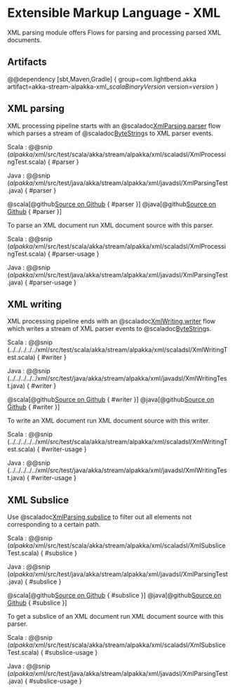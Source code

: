 # Extensible Markup Language - XML

XML parsing module offers Flows for parsing and processing parsed XML documents.

## Artifacts

@@dependency [sbt,Maven,Gradle] {
  group=com.lightbend.akka
  artifact=akka-stream-alpakka-xml_$scalaBinaryVersion$
  version=$version$
}

## XML parsing

XML processing pipeline starts with an @scaladoc[XmlParsing.parser](akka.stream.alpakka.xml.scaladsl.XmlParsing$) flow which parses a stream of @scaladoc[ByteString](akka.util.ByteString)s to XML parser events.

Scala
: @@snip ($alpakka$/xml/src/test/scala/akka/stream/alpakka/xml/scaladsl/XmlProcessingTest.scala) { #parser }

Java
: @@snip ($alpakka$/xml/src/test/java/akka/stream/alpakka/xml/javadsl/XmlParsingTest.java) { #parser }

@scala[@github[Source on Github](/xml/src/test/scala/akka/stream/alpakka/xml/scaladsl/XmlProcessingTest.scala) { #parser }]
@java[@github[Source on Github](/xml/src/test/java/akka/stream/alpakka/xml/javadsl/XmlParsingTest.java) { #parser }]


To parse an XML document run XML document source with this parser.

Scala
: @@snip ($alpakka$/xml/src/test/scala/akka/stream/alpakka/xml/scaladsl/XmlProcessingTest.scala) { #parser-usage }

Java
: @@snip ($alpakka$/xml/src/test/java/akka/stream/alpakka/xml/javadsl/XmlParsingTest.java) { #parser-usage }

## XML writing

XML processing pipeline ends with an @scaladoc[XmlWriting.writer](akka.stream.alpakka.xml.scaladsl.XmlWriting$) flow which writes a stream of XML parser events to @scaladoc[ByteString](akka.util.ByteString)s.

Scala
: @@snip (../../../../../xml/src/test/scala/akka/stream/alpakka/xml/scaladsl/XmlWritingTest.scala) { #writer }

Java
: @@snip (../../../../../xml/src/test/java/akka/stream/alpakka/xml/javadsl/XmlWritingTest.java) { #writer }

@scala[@github[Source on Github](/xml/src/test/scala/akka/stream/alpakka/xml/scaladsl/XmlWritingTest.scala) { #writer }]
@java[@github[Source on Github](/xml/src/test/java/akka/stream/alpakka/xml/javadsl/XmlWritingTest.java) { #writer }]


To write an XML document run XML document source with this writer.

Scala
: @@snip (../../../../../xml/src/test/scala/akka/stream/alpakka/xml/scaladsl/XmlWritingTest.scala) { #writer-usage }

Java
: @@snip (../../../../../xml/src/test/java/akka/stream/alpakka/xml/javadsl/XmlWritingTest.java) { #writer-usage }

## XML Subslice

Use @scaladoc[XmlParsing.subslice](akka.stream.alpakka.xml.scaladsl.XmlParsing$) to filter out all elements not corresponding to a certain path.


Scala
: @@snip ($alpakka$/xml/src/test/scala/akka/stream/alpakka/xml/scaladsl/XmlSubsliceTest.scala) { #subslice }

Java
: @@snip ($alpakka$/xml/src/test/java/akka/stream/alpakka/xml/javadsl/XmlParsingTest.java) { #subslice }

@scala[@github[Source on Github](/xml/src/test/scala/akka/stream/alpakka/xml/scaladsl/XmlSubsliceTest.scala) { #subslice }]
@java[@github[Source on Github](/xml/src/test/java/akka/stream/alpakka/xml/javadsl/XmlParsingTest.java) { #subslice }]


To get a subslice of an XML document run XML document source with this parser.

Scala
: @@snip ($alpakka$/xml/src/test/scala/akka/stream/alpakka/xml/scaladsl/XmlSubsliceTest.scala) { #subslice-usage }

Java
: @@snip ($alpakka$/xml/src/test/java/akka/stream/alpakka/xml/javadsl/XmlParsingTest.java) { #subslice-usage }
